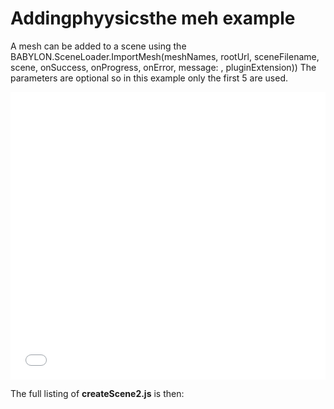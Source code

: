# Addingphyysicsthe meh example

A mesh can be added to a scene using the BABYLON.SceneLoader.ImportMesh(meshNames, rootUrl, sceneFilename, scene, onSuccess, onProgress, onError, message: , pluginExtension)) The parameters are optional so in this example only the first 5 are used.


<iframe 
    height="460" 
    width="100%" 
    scrolling="no" 
    title="Mesh wasd" 
    src="Block_3/section_9/ex_01_player_motion/showScene2.html" 
    frameborder="no" 
    loading="lazy" 
    allowtransparency="true" 
    allowfullscreen="true">
</iframe>

The full listing of **createScene2.js** is then:

```javascript

```

